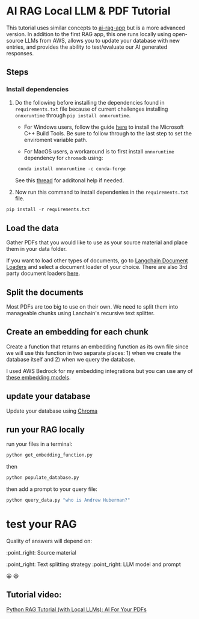 # AI RAG Local LLM & PDF Tutorial

This tutorial uses similar concepts to [ai-rag-app](https://github.com/markbuckle/ai-rag-app.git) but is a more advanced version. In addition to the first RAG app, this one runs locally using open-source LLMs from AWS, allows you to update your database with new entries, and provides the ability to test/evaluate our AI generated responses.

## Steps

### Install dependencies

1. Do the following before installing the dependencies found in `requirements.txt` file because of current challenges installing `onnxruntime` through `pip install onnxruntime`. 
    - For Windows users, follow the guide [here](https://github.com/bycloudai/InstallVSBuildToolsWindows?tab=readme-ov-file) to install the Microsoft C++ Build Tools. Be sure to follow through to the last step to set the enviroment variable path.
      
    - For MacOS users, a workaround is to first install `onnxruntime` dependency for `chromadb` using:

    ```python
     conda install onnxruntime -c conda-forge
    ```
    See this [thread](https://github.com/microsoft/onnxruntime/issues/11037) for additonal help if needed. 


2. Now run this command to install dependenies in the `requirements.txt` file. 

```python
pip install -r requirements.txt
```

## Load the data

Gather PDFs that you would like to use as your source material and place them in your data folder.

If you want to load other types of documents, go to [Langchain Document Loaders](https://python.langchain.com/v0.1/docs/modules/data_connection/document_loaders/) and select a document loader of your choice. There are also 3rd party document loaders [here](https://python.langchain.com/v0.1/docs/integrations/document_loaders/).

## Split the documents 

Most PDFs are too big to use on their own. We need to split them into manageable chunks using Lanchain's recursive text splitter. 

## Create an embedding for each chunk

Create a function that returns an embedding function as its own file since we will use this function in two separate places: 1) when we create the database itself and 2) when we query the database.

I used AWS Bedrock for my embedding integrations but you can use any of [these embedding models](https://python.langchain.com/v0.1/docs/integrations/text_embedding/).

## update your database

Update your database using [Chroma](https://www.trychroma.com/)

## run your RAG locally

run your files in a terminal: 

```python
python get_embedding_function.py
```
then
```python
python populate_database.py 
```
then add a prompt to your query file:
```python
python query_data.py "who is Andrew Huberman?"
```

# test your RAG 

<p>Quality of answers will depend on:</p>
<p>:point_right: Source material</p>
:point_right: Text splitting strategy
:point_right: LLM model and prompt

 :grinning:  :smiley: 
## Tutorial video: 

[Python RAG Tutorial (with Local LLMs): AI For Your PDFs](https://www.youtube.com/watch?v=2TJxpyO3ei4)


